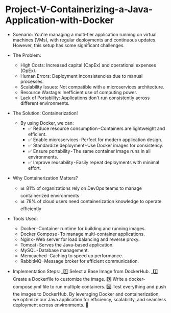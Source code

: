 # Project-V-Containerizing-a-Java-Application-with-Docker
* Scenario:
You're managing a multi-tier application running on virtual machines (VMs), with regular deployments and continuous updates. However, this setup has some significant challenges.
* The Problem:
     * High Costs: Increased capital (CapEx) and operational expenses (OpEx).
     * Human Errors: Deployment inconsistencies due to manual processes.
     * Scalability Issues: Not compatible with a microservices architecture.
     * Resource Wastage: Inefficient use of computing power.
     * Lack of Portability: Applications don't run consistently across different environments.

* The Solution: Containerization!
  * By using Docker, we can:
    * ✅ Reduce resource consumption - Containers are lightweight and efficient.
    * ✅ Enable microservices - Perfect for modern application design.
    * ✅ Standardize deployment - Use Docker images for consistency.
    * ✅ Ensure portability - The same container image runs in all environments.
    * ✅ Improve reusability - Easily repeat deployments with minimal effort.
* Why Containerization Matters?
     - 📊 81% of organizations rely on DevOps teams to manage containerized environments
     - 📊 78% of cloud users need containerization knowledge to operate efficiently
       
* Tools Used:
  * Docker - Container runtime for building and running images.
  * Docker Compose - To manage multi-container applications.
  * Nginx - Web server for load balancing and reverse proxy.
  * Tomcat - Serves the Java-based application.
  * MySQL - Database management.
  * Memcached - Caching to speed up performance.
  * RabbitMQ - Message broker for efficient communication.

* Implementation Steps:
  _1️⃣ Select a Base Image from DockerHub.
  _2️⃣ Create a Dockerfile to customize the image.
3️⃣ Write a docker-compose.yml file to run multiple containers.
4️⃣ Test everything and push the images to DockerHub.
By leveraging Docker and containerization, we optimize our Java application for efficiency, scalability, and seamless deployment across environments. 🚀

